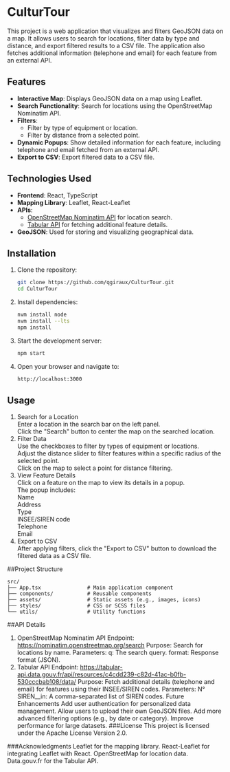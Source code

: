 # CulturTour

This project is a web application that visualizes and filters GeoJSON data on a map. It allows users to search for locations, filter data by type and distance, and export filtered results to a CSV file. The application also fetches additional information (telephone and email) for each feature from an external API.

## Features

- **Interactive Map**: Displays GeoJSON data on a map using Leaflet.
- **Search Functionality**: Search for locations using the OpenStreetMap Nominatim API.
- **Filters**:
  - Filter by type of equipment or location.
  - Filter by distance from a selected point.
- **Dynamic Popups**: Show detailed information for each feature, including telephone and email fetched from an external API.
- **Export to CSV**: Export filtered data to a CSV file.

## Technologies Used

- **Frontend**: React, TypeScript
- **Mapping Library**: Leaflet, React-Leaflet
- **APIs**:
  - [OpenStreetMap Nominatim API](https://nominatim.org/) for location search.
  - [Tabular API](https://tabular-api.data.gouv.fr/) for fetching additional feature details.
- **GeoJSON**: Used for storing and visualizing geographical data.

## Installation

1. Clone the repository:
   ```bash
   git clone https://github.com/qgiraux/CulturTour.git
   cd CulturTour
   ```

2. Install dependencies:
    ```bash
    nvm install node
    nvm install --lts
    npm install
    ```

3. Start the development server:
    ```bash
    npm start
    ```

4. Open your browser and navigate to:
    ```bash
    http://localhost:3000
    ```

## Usage
1. Search for a Location  
Enter a location in the search bar on the left panel.  
Click the "Search" button to center the map on the searched location.  
2. Filter Data  
Use the checkboxes to filter by types of equipment or locations.  
Adjust the distance slider to filter features within a specific radius of the selected point.  
Click on the map to select a point for distance filtering.  
3. View Feature Details  
Click on a feature on the map to view its details in a popup.  
The popup includes:  
Name  
Address  
Type  
INSEE/SIREN code  
Telephone  
Email  
4. Export to CSV  
After applying filters, click the "Export to CSV" button to download the filtered data as a CSV file.  

##Project Structure
```
src/
├── App.tsx               # Main application component
├── components/           # Reusable components
├── assets/               # Static assets (e.g., images, icons)
├── styles/               # CSS or SCSS files
└── utils/                # Utility functions
```

##API Details
1. OpenStreetMap Nominatim API
Endpoint: https://nominatim.openstreetmap.org/search
Purpose: Search for locations by name.
Parameters:
q: The search query.
format: Response format (JSON).
2. Tabular API
Endpoint: https://tabular-api.data.gouv.fr/api/resources/c4cdd239-c82d-41ac-b0fb-530cccbab108/data/
Purpose: Fetch additional details (telephone and email) for features using their INSEE/SIREN codes.
Parameters:
N° SIREN__in: A comma-separated list of SIREN codes.
Future Enhancements
Add user authentication for personalized data management.
Allow users to upload their own GeoJSON files.
Add more advanced filtering options (e.g., by date or category).
Improve performance for large datasets.
###License
This project is licensed under the Apache License Version 2.0.

###Acknowledgments
Leaflet for the mapping library.
React-Leaflet for integrating Leaflet with React.
OpenStreetMap for location data.
Data.gouv.fr for the Tabular API.
